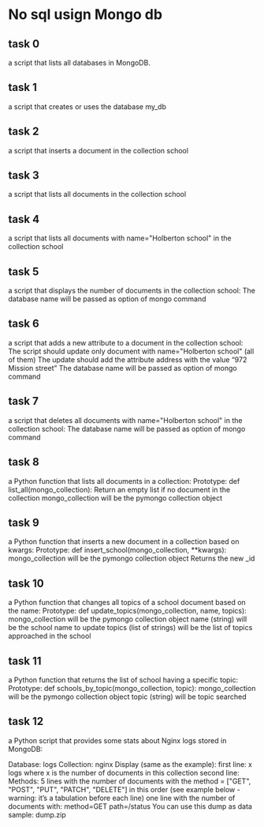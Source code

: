 # No sql usign Mongo db

## task 0
a script that lists all databases in MongoDB.

## task 1
a script that creates or uses the database my_db

## task 2
a script that inserts a document in the collection school

## task 3
a script that lists all documents in the collection school

## task 4
a script that lists all documents with name="Holberton school" in the collection school

## task 5
a script that displays the number of documents in the collection school:
The database name will be passed as option of mongo command

## task 6
a script that adds a new attribute to a document in the collection school:
The script should update only document with name="Holberton school" (all of them)
The update should add the attribute address with the value “972 Mission street”
The database name will be passed as option of mongo command

## task 7
a script that deletes all documents with name="Holberton school" in the collection school:
The database name will be passed as option of mongo command

## task  8
a Python function that lists all documents in a collection:
Prototype: def list_all(mongo_collection):
Return an empty list if no document in the collection
mongo_collection will be the pymongo collection object

## task 9
a Python function that inserts a new document in a collection based on kwargs:
Prototype: def insert_school(mongo_collection, **kwargs):
mongo_collection will be the pymongo collection object
Returns the new _id

## task 10
a Python function that changes all topics of a school document based on the name:
Prototype: def update_topics(mongo_collection, name, topics):
mongo_collection will be the pymongo collection object
name (string) will be the school name to update
topics (list of strings) will be the list of topics approached in the school

## task 11
a Python function that returns the list of school having a specific topic:
Prototype: def schools_by_topic(mongo_collection, topic):
mongo_collection will be the pymongo collection object
topic (string) will be topic searched

## task 12
a Python script that provides some stats about Nginx logs stored in MongoDB:

Database: logs
Collection: nginx
Display (same as the example):
first line: x logs where x is the number of documents in this collection
second line: Methods:
5 lines with the number of documents with the method = ["GET", "POST", "PUT", "PATCH", "DELETE"] in this order (see example below - warning: it’s a tabulation before each line)
one line with the number of documents with:
method=GET
path=/status
You can use this dump as data sample: dump.zip
